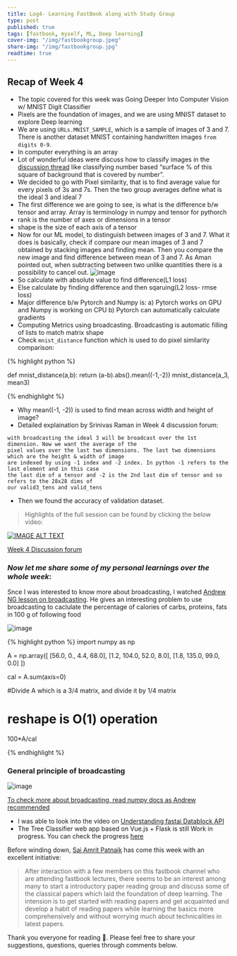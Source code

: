 ```yaml
---
title: Log4- Learning FastBook along with Study Group
type: post
published: true
tags: [fastbook, myself, ML, Deep learning]
cover-img: "/img/fastbookgroup.jpeg"
share-img: "/img/fastbookgroup.jpg"
readtime: true
---
```


## Recap of Week 4

- The topic covered for this week was Going Deeper Into Computer Vision w/ MNIST Digit Classifier
- Pixels are the foundation of images, and we are using MNIST dataset to explore Deep learning
- We are using `URLs.MNIST_SAMPLE`, which is a sample of images of 3 and 7. There is another dataset MNIST containing handwritten images `from digits 0-9`.
- In computer everything is an array
- Lot of wonderful ideas were discuss how to classify images in the [discussion thread](https://wandb.me/fastbook-4) like classifying number based “surface % of this square of background that is covered by number”.
-  We decided to go with Pixel similarity, that is to find average value for every pixels of 3s and 7s. Then the two group averages define what is the ideal 3 and ideal 7
- The first difference we are going to see, is what is the difference b/w tensor and array. Array is terminology in numpy and tensor for pythorch
- rank is the number of axes or dimensions in a tensor
- shape is the size of each axis of a tensor
- Now for our ML model, to distinguish between images of 3 and 7. What it does is basically, check if compare our mean images of 3 and 7 obtained by stacking images and finding mean. Then you compare the new image and find difference between mean of 3 and 7. As Aman pointed out, when subtracting between two unlike quantities there is a possibility to cancel out.
![image](https://user-images.githubusercontent.com/24592806/124618845-c4e88c00-de95-11eb-9ad5-932368a11078.png)
- So calculate with absolute value to find difference(L1 loss)
- Else calculate by finding difference and then sqaruing(L2 loss- rmse loss)
- Major difference b/w Pytorch and Numpy is:
a) Pytorch works on GPU and Numpy is working on CPU
b) Pytorch can automatically calculate gradients
- Computing Metrics using broadcasting. Broadcasting is automatic filling of lists to match matrix shape
- Check `mnist_distance` function which is used to do pixel similarity comparison:

{% highlight python %}

def mnist_distance(a,b):
  return (a-b).abs().mean((-1,-2))
mnist_distance(a_3, mean3)

{% endhighlight %}
- Why mean((-1, -2)) is used to find mean across width and height of image?
- Detailed explaination by Srinivas Raman in Week 4 discussion forum:
```Since the valid3_tens has a shape of (1010, 28, 28) and the ideal3 will have a shape of (1, 28, 28)
with broadcasting the ideal 3 will be broadcast over the 1st dimension. Now we want the average of the 
pixel values over the last two dimensions. The last two dimensions which are the height & width of image
are indexed by using -1 index and -2 index. In python -1 refers to the last element and in this case
the last dim of a tensor and -2 is the 2nd last dim of tensor and so refers to the 28x28 dims of 
our valid3_tens and valid_tens
```
- Then we found the accuracy of validation dataset.

> Highlights of the full session can be found by clicking the below video:

[![IMAGE ALT TEXT](http://img.youtube.com/vi/jK0yp2mPRic/0.jpg)](http://www.youtube.com/watch?v=jK0yp2mPRic "Video Title")

[Week 4 Discussion forum](https://wandb.me/fastbook-4)

### *Now let me share some of my personal learnings over the whole week*:

Snce I was interested to know more about broadcasting, I watched [Andrew NG lesson on broadcasting](https://youtu.be/tKcLaGdvabM). 
He gives an interesting problem to use broadcasting to caclulate the percentage of calories
of carbs, proteins, fats in 100 g of following food

![image](https://user-images.githubusercontent.com/24592806/124651060-1a359500-deb8-11eb-9245-2475dea2bbc7.png)

{% highlight python %}
import numpy as np

A = np.array([
[56.0, 0., 4.4, 68.0],
[1.2, 104.0, 52.0, 8.0],
[1.8, 135.0, 99.0, 0.0]
])

cal = A.sum(axis=0)

#Divide A which is a 3/4 matrix, and divide it by 1/4 matrix
# reshape is O(1) operation
100*A/cal

{% endhighlight %}

### General principle of broadcasting

![image](https://user-images.githubusercontent.com/24592806/124652523-d93e8000-deb9-11eb-9dbd-47daa4ba1025.png)

[To check more about broadcasting, read numpy docs as Andrew recommended](https://numpy.org/doc/stable/user/basics.broadcasting.html)

- I was able to look into the video on [Understanding fastai Datablock API](https://www.youtube.com/watch?v=NzWadB_fcTE)
- The Tree Classifier web app based on Vue.js + Flask is still Work in progress. You can check the progress [here](https://github.com/kurianbenoy/Tree-Classifier)

Before winding down, [Sai Amrit Patnaik](https://in.linkedin.com/in/sai-amrit-patnaik) has come this week with an excellent initiative:

>After interaction with a few members on this fastbook channel who are attending fastbook lectures, there seems to be an interest among many to start a introductory paper reading group and discuss some of the classical papers which laid the foundation of deep learning. The intension is to get started with reading papers and get acquainted and develop a habit of reading papers while learning the basics more comprehensively and without worrying much about technicalities in latest papers.

Thank you everyone for reading 🙏. Please feel free to share your suggestions, questions, queries through comments below.

